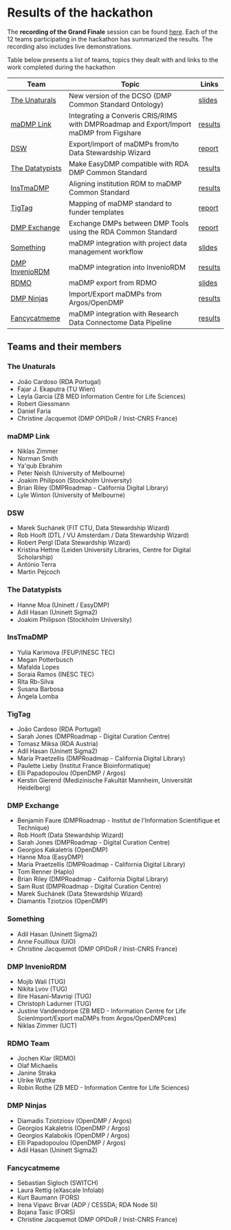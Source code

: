 # Results of the hackathon

The **recording of the Grand Finale** session can be found [here](https://us02web.zoom.us/rec/share/vu1eaJPC9iBLW6f_0WPTVKAPEIHjeaa81XdLr6AIzk9DuI-BNpsuKlpL4tz9Dt2B?startTime=1590757696000). Each of the 12 teams participating in the hackathon has summarized the results. The recording also includes live demonstrations.

Table below presents a list of teams, topics they dealt with and links to the work completed during the hackathon

Team | Topic | Links
-|-|-
[The Unaturals](#the-unaturals) | New version of the DCSO (DMP Common Standard Ontology) | [slides]()
[maDMP Link](#madmp-link) | Integrating a Converis CRIS/RIMS with DMPRoadmap and Export/Import maDMP from Figshare | [results]()
[DSW](#dsw) | Export/import of maDMPs from/to Data Stewardship Wizard | [report](https://docs.google.com/document/d/1wTGz_d4NJzxoB-Ibpt_DGXPrJYv1YCtgiCQYtpMbiwY/edit#heading=h.gzh3jb54x1kz)
[The Datatypists](#the-datatypists) | Make EasyDMP compatible with RDA DMP Common Standard | [results]()
[InsTmaDMP](#instmadmp) | Aligning institution RDM to maDMP Common Standard | [results]()
[TigTag](#tigtag) | Mapping of maDMP standard to funder templates | [report](https://docs.google.com/document/d/1RdIvlSdHisXFhXMbB0tCKI58_X-oKEMspAwJP91LW6c/edit#heading=h.igx5kbelw13c)
[DMP Exchange](#dmp-exchange) | Exchange DMPs between DMP Tools using the RDA Common Standard | [report](https://docs.google.com/document/d/1AOpCpetQLZNPFr0aC2UqJG9AzYOR3b2x/edit#)
[Something](#something) | maDMP integration with project data management workflow | [slides](https://docs.google.com/presentation/d/1cqs2Njw_b6BPwxul4E5Sd6JW0B0zAPRzNn6gqG-J4L4/edit#slide=id.g87bfabc510_0_5)
[DMP InvenioRDM](#dmp-inveniordm) | maDMP integration into InvenioRDM | [results]()
[RDMO](#rdmo-team)|maDMP export from RDMO|[slides](https://docs.google.com/presentation/d/17Q0yrQz1G-SM7SrxWmJ2FyID8BKOORGaUYVvN7B7vFM/edit#slide=id.p)
[DMP Ninjas](#dmp-ninjas) | Import/Export maDMPs from Argos/OpenDMP | [results]()
[Fancycatmeme](#fancycatmeme) | maDMP integration with Research Data Connectome Data Pipeline | [results](https://docs.google.com/document/d/1oMyArI3xTALO6fi3xYdMmO9LoHqJE9LFKqWYTn3K5XY/edit#heading=h.dgycph44apr7)




## Teams and their members

### The Unaturals
* João Cardoso (RDA Portugal)
* Fajar J. Ekaputra (TU Wien)	
* Leyla Garcia (ZB MED Information Centre for Life Sciences)
* Robert Giessmann 
* Daniel Faria
* Christine Jacquemot (DMP OPIDoR / Inist-CNRS France)

### maDMP Link
* Niklas Zimmer	
* Norman Smith	
* Ya'qub Ebrahim	
* Peter Neish	(University of Melbourne)
* Joakim Philipson (Stockholm University)
* Brian Riley	(DMPRoadmap - California Digital Library)
* Lyle Winton (University of Melbourne)

### DSW
* Marek Suchánek (FIT CTU, Data Stewardship Wizard)
* Rob Hooft (DTL / VU Amsterdam / Data Stewardship Wizard)
* Robert Pergl (Data Stewardship Wizard)
* Kristina Hettne	(Leiden University Libraries, Centre for Digital Scholarship)
* António Terra 
* Martin Pejcoch

### The Datatypists
* Hanne Moa (Uninett / EasyDMP)
* Adil Hasan (Uninett Sigma2)
* Joakim Philipson (Stockholm University)

### InsTmaDMP
* Yulia Karimova (FEUP/INESC TEC)
* Megan Potterbusch
* Mafalda Lopes	
* Soraia Ramos (INESC TEC)
* Rita Rb-Silva
* Susana Barbosa	
* Ângela Lomba

### TigTag
* João Cardoso (RDA Portugal)
* Sarah Jones	(DMPRoadmap - Digital Curation Centre)
* Tomasz Miksa (RDA Austria)
* Adil Hasan (Uninett Sigma2)
* Maria Praetzellis	(DMPRoadmap - California Digital Library)
* Paulette Lieby (Institut France Bioinformatique)
* Elli Papadopoulou	(OpenDMP / Argos)
* Kerstin Gierend (Medizinische Fakultät Mannheim, Universität Heidelberg)

### DMP Exchange
* Benjamin Faure (DMPRoadmap - Institut de l'Information Scientifique et Technique)
* Rob Hooft (Data Stewardship Wizard)
* Sarah Jones (DMPRoadmap - Digital Curation Centre)
* Georgios Kakaletris (OpenDMP)
* Hanne Moa (EasyDMP)
* Maria Praetzellis (DMPRoadmap - California Digital Library)
* Tom Renner (Haplo)
* Brian Riley (DMPRoadmap - California Digital Library)
* Sam Rust (DMPRoadmap - Digital Curation Centre)
* Marek Suchánek (Data Stewardship Wizard)
* Diamantis Tziotzios (OpenDMP)

### Something
* Adil Hasan	(Uninett Sigma2)
* Anne Fouilloux (UiO)
* Christine Jacquemot	(DMP OPIDoR / Inist-CNRS France)

### DMP InvenioRDM
* Mojib Wali (TUG)
* Nikita Lvov	(TUG)
* Ilire Hasani-Mavriqi (TUG)
* Christoph Ladurner (TUG)
* Justine Vandendorpe (ZB MED - Information Centre for Life ScienImport/Export maDMPs from Argos/OpenDMPces)
* Niklas Zimmer (UCT)

### RDMO Team
* Jochen Klar (RDMO)
* Olaf Michaelis
* Janine Straka
* Ulrike Wuttke
* Robin Rothe (ZB MED - Information Centre for Life Sciences)

### DMP Ninjas
* Diamadis Tziotziosv (OpenDMP / Argos)
* Georgios Kakaletris	(OpenDMP / Argos)
* Georgios Kalabokis (OpenDMP / Argos)
* Elli Papadopoulou	(OpenDMP / Argos)
* Adil Hasan (Uninett Sigma2)	

### Fancycatmeme
* Sebastian Sigloch	(SWITCH)
* Laura Rettig (eXascale Infolab)
* Kurt Baumann (FORS)
* Irena Vipavc Brvar (ADP / CESSDA; RDA Node SI)
* Bojana Tasic (FORS)
* Christine Jacquemot	(DMP OPIDoR / Inist-CNRS France)

